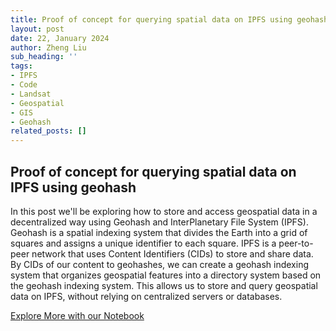 ```yaml
---
title: Proof of concept for querying spatial data on IPFS using geohash
layout: post
date: 22, January 2024
author: Zheng Liu
sub_heading: ''
tags:
- IPFS
- Code
- Landsat
- Geospatial
- GIS
- Geohash
related_posts: []
---
```

## Proof of concept for querying spatial data on IPFS using geohash

In this post we'll be exploring how to store and access geospatial data in a decentralized way using Geohash and InterPlanetary File System (IPFS). Geohash is a spatial indexing system that divides the Earth into a grid of squares and assigns a unique identifier to each square. IPFS is a peer-to-peer network that uses Content Identifiers (CIDs) to store and share data. By CIDs of our content to geohashes, we can create a geohash indexing system that organizes geospatial features into a directory system based on the geohash indexing system. This allows us to store and query geospatial data on IPFS, without relying on centralized servers or databases.

[Explore More with our Notebook](../../notebooks/geohash-ipfs-blog-post.ipynb)
